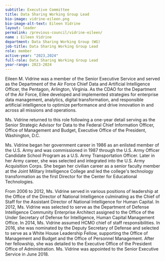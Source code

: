 ```yaml
---
subtitle: Executive Committee
title: Data Sharing Working Group Lead
bio-image: vidrine-eileen.png
bio-image-alt-text: Eileen Vidrine
layout: leader
permalink: /previous-council/vidrine-eileen/
name : Eileen Vidrine
department: Data Sharing Working Group (WG)
job-title: Data Sharing Working Group Lead
role: member
active-year: "2023,2024"
full-role: Data Sharing Working Group Lead
year-range: 2023-2024
---
```

Eileen M. Vidrine was a member of the Senior Executive Service and served as the Department of the Air Force Chief Data and Artificial Intelligence Officer, the Pentagon, Arlington, Virginia. As the CDAO for the Department of the Air Force, Eilee developed and implemented strategies for enterprise data management, analytics, digital transformation, and responsible artificial intelligence to optimize performance and drive innovation in and across all missions and operations.

Ms. Vidrine returned to this role following a one-year detail serving as the Senior Strategic Advisor for Data to the Federal Chief Information Officer, Office of Management and Budget, Executive Office of the President, Washington, D.C.

Ms. Vidrine began her government career in 1986 as an enlisted member of the U.S. Army and was commissioned in 1987 through the U.S. Army Officer Candidate School Program as a U.S. Army Transportation Officer. Later in her Army career, she was selected and integrated into the U.S. Army Acquisition Corps. She began her civilian career as a senior faculty member at the Joint Military Intelligence College and led the college's technology transformation as the first Director for the Center for Educational Technologies.

From 2006 to 2012, Ms. Vidrine served in various positions of leadership at the Office of the Director of National Intelligence culminating as the Chief of Staff for the Assistant Director of National Intelligence for Human Capital. In 2012, Ms. Vidrine was selected to serve as the Department of Defense Intelligence Community Enterprise Architect assigned to the Office of the Under Secretary of Defense for Intelligence, Human Capital Management Office. In 2014, Ms. Vidrine assumed HCMO chief of staff responsibilities. In 2016, she was nominated by the Deputy Secretary of Defense and selected to serve as a White House Leadership Fellow, supporting the Office of Management and Budget and the Office of Personnel Management. After her fellowship, she was detailed to the Executive Office of the President Office of Administration. Ms. Vidrine was appointed to the Senior Executive Service in June 2018.